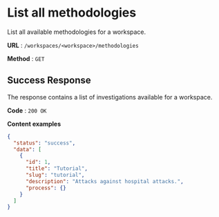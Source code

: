 # List all methodologies

List all available methodologies for a workspace.

**URL** : `/workspaces/<workspace>/methodologies`

**Method** : `GET`

## Success Response

The response contains a list of investigations available for a workspace.

**Code** : `200 OK`

**Content examples**

```json
{
  "status": "success",
  "data": [
    {
      "id": 1,
      "title": "Tutorial",
      "slug": "tutorial",
      "description": "Attacks against hospital attacks.",
      "process": {}
    }
  ]
}
```
